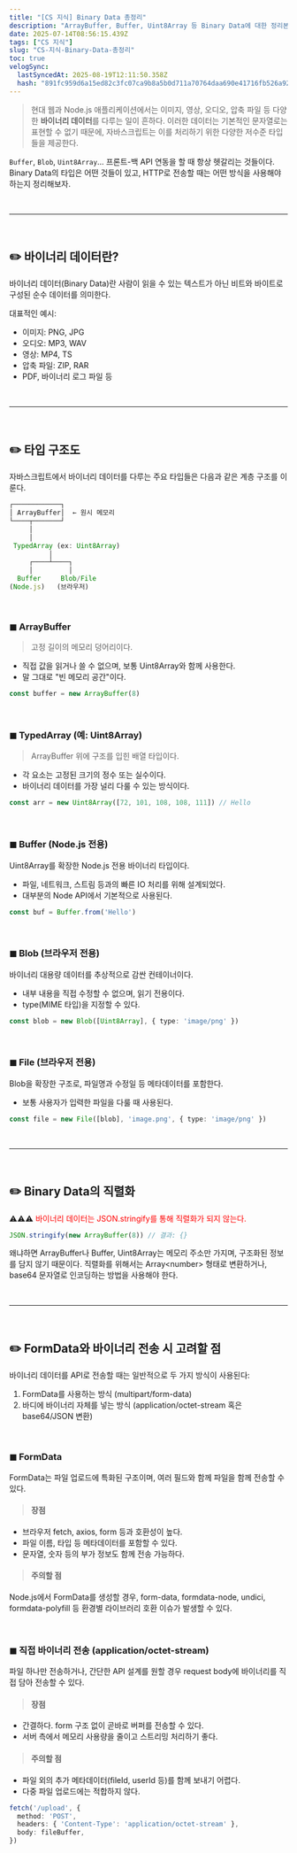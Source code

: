 ```yaml
---
title: "[CS 지식] Binary Data 총정리"
description: "ArrayBuffer, Buffer, Uint8Array 등 Binary Data에 대한 정리본"
date: 2025-07-14T08:56:15.439Z
tags: ["CS 지식"]
slug: "CS-지식-Binary-Data-총정리"
toc: true
velogSync:
  lastSyncedAt: 2025-08-19T12:11:50.358Z
  hash: "891fc959d6a15ed82c3fc07ca9b8a5b0d711a70764daa690e41716fb526a929b"
---
```


>현대 웹과 Node.js 애플리케이션에서는 이미지, 영상, 오디오, 압축 파일 등 다양한 **바이너리 데이터**를 다루는 일이 흔하다. 이러한 데이터는 기본적인 문자열로는 표현할 수 없기 때문에, 자바스크립트는 이를 처리하기 위한 다양한 저수준 타입들을 제공한다.

`Buffer`, `Blob`, `Uint8Array`...
프론트-백 API 연동을 할 때 항상 헷갈리는 것들이다.
Binary Data의 타입은 어떤 것들이 있고, HTTP로 전송할 때는 어떤 방식을 사용해야하는지 정리해보자.


<br>

---

<br>

## ✏️ 바이너리 데이터란?

바이너리 데이터(Binary Data)란 사람이 읽을 수 있는 텍스트가 아닌 비트와 바이트로 구성된 순수 데이터를 의미한다.

대표적인 예시:

- 이미지: PNG, JPG
- 오디오: MP3, WAV
- 영상: MP4, TS
- 압축 파일: ZIP, RAR
- PDF, 바이너리 로그 파일 등

<br>

---

<br>


## ✏️ 타입 구조도
자바스크립트에서 바이너리 데이터를 다루는 주요 타입들은 다음과 같은 계층 구조를 이룬다.

```ts
┌────────────┐
│ ArrayBuffer│  ← 원시 메모리
└────┬───────┘
     │     
     │                   		
 TypedArray (ex: Uint8Array)   
          │
     ┌────┴────┐
     │         │
  Buffer     Blob/File
(Node.js)   (브라우저)
```

<br>

### ◼︎ ArrayBuffer
> 고정 길이의 메모리 덩어리이다.

- 직접 값을 읽거나 쓸 수 없으며, 보통 Uint8Array와 함께 사용한다.
- 말 그대로 "빈 메모리 공간"이다.

```ts
const buffer = new ArrayBuffer(8)
```

<br>

### ◼︎ TypedArray (예: Uint8Array)
>ArrayBuffer 위에 구조를 입힌 배열 타입이다.

- 각 요소는 고정된 크기의 정수 또는 실수이다.
- 바이너리 데이터를 가장 널리 다룰 수 있는 방식이다.

```ts
const arr = new Uint8Array([72, 101, 108, 108, 111]) // Hello
```


<br>

### ◼︎ Buffer (Node.js 전용)
Uint8Array를 확장한 Node.js 전용 바이너리 타입이다.

- 파일, 네트워크, 스트림 등과의 빠른 IO 처리를 위해 설계되었다.
- 대부분의 Node API에서 기본적으로 사용된다.

```ts
const buf = Buffer.from('Hello')
```

<br>


### ◼︎ Blob (브라우저 전용)
바이너리 대용량 데이터를 추상적으로 감싼 컨테이너이다.

- 내부 내용을 직접 수정할 수 없으며, 읽기 전용이다.
- type(MIME 타입)을 지정할 수 있다.

```ts
const blob = new Blob([Uint8Array], { type: 'image/png' })
```

<br>

### ◼︎ File (브라우저 전용)
Blob을 확장한 구조로, 파일명과 수정일 등 메타데이터를 포함한다.

- 보통 사용자가 입력한 파일을 다룰 때 사용된다.

```ts
const file = new File([blob], 'image.png', { type: 'image/png' })
```

<br>

---

<br>


## ✏️ Binary Data의 직렬화

⚠️⚠️⚠️ <span style="color:red">바이너리 데이터는 JSON.stringify를 통해 직렬화가 되지 않는다.</span>

```ts
JSON.stringify(new ArrayBuffer(8)) // 결과: {}
```

왜냐하면 ArrayBuffer나 Buffer, Uint8Array는 메모리 주소만 가지며, 구조화된 정보를 담지 않기 때문이다.
직렬화를 위해서는 Array<number\> 형태로 변환하거나, base64 문자열로 인코딩하는 방법을 사용해야 한다.

<br>

---

<br>


## ✏️ FormData와 바이너리 전송 시 고려할 점
바이너리 데이터를 API로 전송할 때는 일반적으로 두 가지 방식이 사용된다:

1. FormData를 사용하는 방식 (multipart/form-data)
2. 바디에 바이너리 자체를 넣는 방식 (application/octet-stream 혹은 base64/JSON 변환)


<br>

### ◼︎ FormData
FormData는 파일 업로드에 특화된 구조이며, 여러 필드와 함께 파일을 함께 전송할 수 있다.

>#### 장점
- 브라우저 fetch, axios, form 등과 호환성이 높다.
- 파일 이름, 타입 등 메타데이터를 포함할 수 있다.
- 문자열, 숫자 등의 부가 정보도 함께 전송 가능하다.

>#### 주의할 점
Node.js에서 FormData를 생성할 경우, form-data, formdata-node, undici, formdata-polyfill 등 환경별 라이브러리 호환 이슈가 발생할 수 있다.

<br>

### ◼︎ 직접 바이너리 전송 (application/octet-stream)
파일 하나만 전송하거나, 간단한 API 설계를 원할 경우 request body에 바이너리를 직접 담아 전송할 수 있다.

>#### 장점
- 간결하다. form 구조 없이 곧바로 버퍼를 전송할 수 있다.
- 서버 측에서 메모리 사용량을 줄이고 스트리밍 처리하기 좋다.

>#### 주의할 점
- 파일 외의 추가 메타데이터(fileId, userId 등)를 함께 보내기 어렵다.
- 다중 파일 업로드에는 적합하지 않다.

```ts
fetch('/upload', {
  method: 'POST',
  headers: { 'Content-Type': 'application/octet-stream' },
  body: fileBuffer,
})
```
